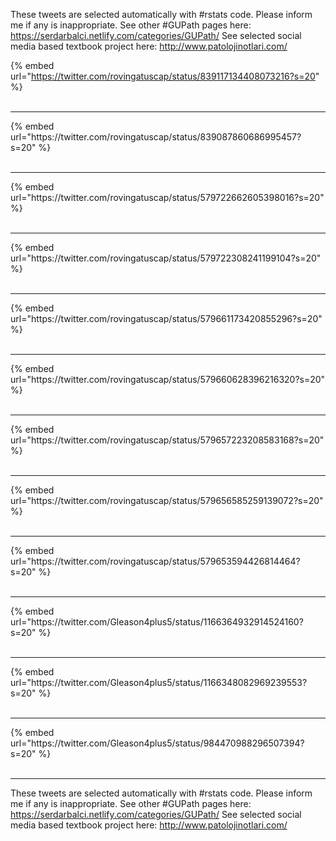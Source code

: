 

These tweets are selected automatically with #rstats code. Please inform me if any is inappropriate.
See other #GUPath pages here: https://serdarbalci.netlify.com/categories/GUPath/ 
See selected social media based textbook project here: http://www.patolojinotlari.com/

{% embed url="https://twitter.com/rovingatuscap/status/839117134408073216?s=20" %}<br>
<br>
<hr>
{% embed url="https://twitter.com/rovingatuscap/status/839087860686995457?s=20" %}<br>
<br>
<hr>
{% embed url="https://twitter.com/rovingatuscap/status/579722662605398016?s=20" %}<br>
<br>
<hr>
{% embed url="https://twitter.com/rovingatuscap/status/579722308241199104?s=20" %}<br>
<br>
<hr>
{% embed url="https://twitter.com/rovingatuscap/status/579661173420855296?s=20" %}<br>
<br>
<hr>
{% embed url="https://twitter.com/rovingatuscap/status/579660628396216320?s=20" %}<br>
<br>
<hr>
{% embed url="https://twitter.com/rovingatuscap/status/579657223208583168?s=20" %}<br>
<br>
<hr>
{% embed url="https://twitter.com/rovingatuscap/status/579656585259139072?s=20" %}<br>
<br>
<hr>
{% embed url="https://twitter.com/rovingatuscap/status/579653594426814464?s=20" %}<br>
<br>
<hr>
{% embed url="https://twitter.com/Gleason4plus5/status/1166364932914524160?s=20" %}<br>
<br>
<hr>
{% embed url="https://twitter.com/Gleason4plus5/status/1166348082969239553?s=20" %}<br>
<br>
<hr>
{% embed url="https://twitter.com/Gleason4plus5/status/984470988296507394?s=20" %}<br>
<br>
<hr>


These tweets are selected automatically with #rstats code. Please inform me if any is inappropriate.
See other #GUPath pages here: https://serdarbalci.netlify.com/categories/GUPath/ 
See selected social media based textbook project here: http://www.patolojinotlari.com/
